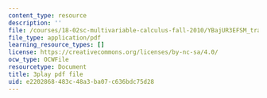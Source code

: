 ```yaml
---
content_type: resource
description: ''
file: /courses/18-02sc-multivariable-calculus-fall-2010/YBajUR3EFSM_transcript.pdf
file_type: application/pdf
learning_resource_types: []
license: https://creativecommons.org/licenses/by-nc-sa/4.0/
ocw_type: OCWFile
resourcetype: Document
title: 3play pdf file
uid: e2202868-483c-48a3-ba07-c636bdc75d28
---
```

